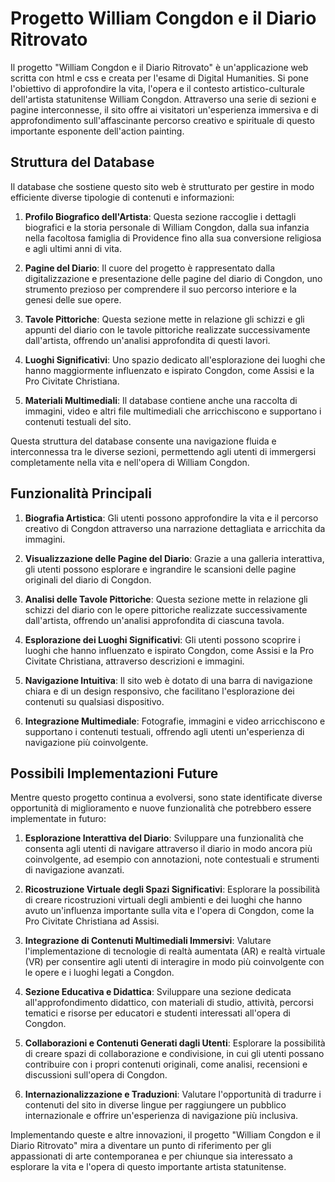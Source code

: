 # Progetto William Congdon e il Diario Ritrovato

Il progetto "William Congdon e il Diario Ritrovato" è un'applicazione web scritta con html e css e creata per l'esame di Digital Humanities. Si pone l'obiettivo di approfondire la vita, l'opera e il contesto artistico-culturale dell'artista statunitense William Congdon. 
Attraverso una serie di sezioni e pagine interconnesse, il sito offre ai visitatori un'esperienza immersiva e di approfondimento sull'affascinante percorso creativo e spirituale di questo importante esponente dell'action painting.


## Struttura del Database

Il database che sostiene questo sito web è strutturato per gestire in modo efficiente diverse tipologie di contenuti e informazioni:

1. **Profilo Biografico dell'Artista**: Questa sezione raccoglie i dettagli biografici e la storia personale di William Congdon, dalla sua infanzia nella facoltosa famiglia di Providence fino alla sua conversione religiosa e agli ultimi anni di vita.

2. **Pagine del Diario**: Il cuore del progetto è rappresentato dalla digitalizzazione e presentazione delle pagine del diario di Congdon, uno strumento prezioso per comprendere il suo percorso interiore e la genesi delle sue opere.

3. **Tavole Pittoriche**: Questa sezione mette in relazione gli schizzi e gli appunti del diario con le tavole pittoriche realizzate successivamente dall'artista, offrendo un'analisi approfondita di questi lavori.

4. **Luoghi Significativi**: Uno spazio dedicato all'esplorazione dei luoghi che hanno maggiormente influenzato e ispirato Congdon, come Assisi e la Pro Civitate Christiana.

5. **Materiali Multimediali**: Il database contiene anche una raccolta di immagini, video e altri file multimediali che arricchiscono e supportano i contenuti testuali del sito.

Questa struttura del database consente una navigazione fluida e interconnessa tra le diverse sezioni, permettendo agli utenti di immergersi completamente nella vita e nell'opera di William Congdon.


## Funzionalità Principali

1. **Biografia Artistica**: Gli utenti possono approfondire la vita e il percorso creativo di Congdon attraverso una narrazione dettagliata e arricchita da immagini.

2. **Visualizzazione delle Pagine del Diario**: Grazie a una galleria interattiva, gli utenti possono esplorare e ingrandire le scansioni delle pagine originali del diario di Congdon.

3. **Analisi delle Tavole Pittoriche**: Questa sezione mette in relazione gli schizzi del diario con le opere pittoriche realizzate successivamente dall'artista, offrendo un'analisi approfondita di ciascuna tavola.

4. **Esplorazione dei Luoghi Significativi**: Gli utenti possono scoprire i luoghi che hanno influenzato e ispirato Congdon, come Assisi e la Pro Civitate Christiana, attraverso descrizioni e immagini.

5. **Navigazione Intuitiva**: Il sito web è dotato di una barra di navigazione chiara e di un design responsivo, che facilitano l'esplorazione dei contenuti su qualsiasi dispositivo.

6. **Integrazione Multimediale**: Fotografie, immagini e video arricchiscono e supportano i contenuti testuali, offrendo agli utenti un'esperienza di navigazione più coinvolgente.


## Possibili Implementazioni Future

Mentre questo progetto continua a evolversi, sono state identificate diverse opportunità di miglioramento e nuove funzionalità che potrebbero essere implementate in futuro:

1. **Esplorazione Interattiva del Diario**: Sviluppare una funzionalità che consenta agli utenti di navigare attraverso il diario in modo ancora più coinvolgente, ad esempio con annotazioni, note contestuali e strumenti di navigazione avanzati.

2. **Ricostruzione Virtuale degli Spazi Significativi**: Esplorare la possibilità di creare ricostruzioni virtuali degli ambienti e dei luoghi che hanno avuto un'influenza importante sulla vita e l'opera di Congdon, come la Pro Civitate Christiana ad Assisi.

3. **Integrazione di Contenuti Multimediali Immersivi**: Valutare l'implementazione di tecnologie di realtà aumentata (AR) e realtà virtuale (VR) per consentire agli utenti di interagire in modo più coinvolgente con le opere e i luoghi legati a Congdon.

4. **Sezione Educativa e Didattica**: Sviluppare una sezione dedicata all'approfondimento didattico, con materiali di studio, attività, percorsi tematici e risorse per educatori e studenti interessati all'opera di Congdon.

5. **Collaborazioni e Contenuti Generati dagli Utenti**: Esplorare la possibilità di creare spazi di collaborazione e condivisione, in cui gli utenti possano contribuire con i propri contenuti originali, come analisi, recensioni e discussioni sull'opera di Congdon.

6. **Internazionalizzazione e Traduzioni**: Valutare l'opportunità di tradurre i contenuti del sito in diverse lingue per raggiungere un pubblico internazionale e offrire un'esperienza di navigazione più inclusiva.

Implementando queste e altre innovazioni, il progetto "William Congdon e il Diario Ritrovato" mira a diventare un punto di riferimento per gli appassionati di arte contemporanea e per chiunque sia interessato a esplorare la vita e l'opera di questo importante artista statunitense.
